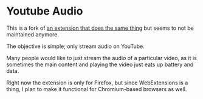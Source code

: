 # Youtube Audio 

This is a fork of [an extension that does the same thing](https://github.com/animeshkundu/youtube-audio) but seems to not be maintained anymore.

The objective is simple; only stream audio on YouTube.

Many people would like to just stream the audio of a particular video, as it is sometimes the main content and playing the video just eats up battery and data.

Right now the extension is only for Firefox, but since WebExtensions is a thing, I plan to make it functional for Chromium-based browsers as well.
